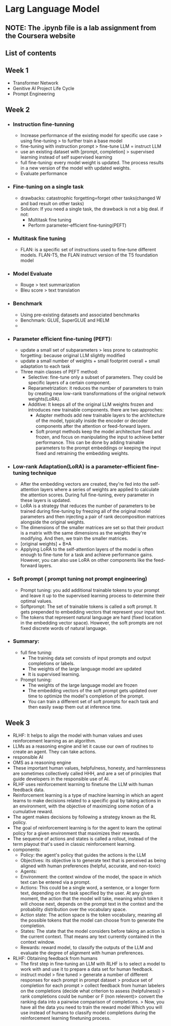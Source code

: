 # Larg Language Model  
## NOTE: The .ipynb file is a lab assignment from the Coursera website
## List of contents  
## Week 1  
* Transformer Network
* Genitive AI Project Life Cycle
* Prompt Engineering
  
## Week 2
* ### Instruction fine-tunning
  * Increase performance of the existing model for specific use case > using fine-tuning > to further train a base model
  * fine-tuning with instruction prompt > fine-tune LLM = instruct LLM
  * use an existing dataset with [prompt, completion] > supervised learning instead of self supervised learning
  * full fine-tuning: every model weight is updated. The process results in a new version of the model with updated weights.
  * Evaluate performance
* ### Fine-tuning on a single task
  * drawbacks: catastrophic forgetting=forget other tasks(changed W and bad result on other tasks)
  * Solution: If you need a single task, the drawback is not a big deal. if not:
    * Multitask fine tuning
    * Perform parameter-efficient fine-tuning(PEFT)
* ### Multitask fine tuning
  * FLAN: is a specific set of instructions used to fine-tune different models. FLAN-T5, the FLAN instruct version of the T5 foundation model
* ### Model Evaluate
  * Rouge > text summarization
  * Bleu score > text translation
* ### Benchmark
  * Using pre-existing datasets and associated benchmarks
  * Benchmark: GLUE, SuperGLUE and HELM
  * 
* ### Parameter efficient fine-tuning (PEFT):
  * update a small set of subparameters > less prone to catastrophic forgetting: because original LLM slightly modified
  * update a small number of weights + small footprint overall + small adaptation to each task
  * Three main classes of PEFT method:
    * Selective: fine-tune only a subset of parameters. They could be specific layers of a certain component.
    * Reparametrization: it reduces the number of parameters to train by creating new low-rank transformations of the original network weights(LoRA).
    * Additive: It keeps all of the original LLM weights frozen and introduces new trainable components. there are two approches:
      *  Adapter methods add new trainable layers to the architecture of the model, typically inside the encoder or decoder components after the attention or feed-forward layers.
      *  Soft prompt methods keep the model architecture fixed and frozen, and focus on manipulating the input to achieve better performance. This can be done by adding trainable parameters to the prompt embeddings or keeping the input fixed and retraining the embedding weights. 
* ### Low-rank Adaptation(LoRA) is a parameter-efficient fine-tuning technique  
  * After the embedding vectors are created, they're fed into the self-attention layers where a series of weights are applied to calculate the attention scores. During full fine-tuning, every parameter in these layers is updated.
  * LoRA is a strategy that reduces the number of parameters to be trained during fine-tuning by freezing all of the original model parameters and then injecting a pair of rank decomposition matrices alongside the original weights.
  * The dimensions of the smaller matrices are set so that their product is a matrix with the same dimensions as the weights they're modifying. And then, we train the smaller matrices.
  * [original weights] + B*A
  * Applying LoRA to the self-attention layers of the model is often enough to fine-tune for a task and achieve performance gains. However, you can also use LoRA on other components like the feed-forward layers.
* ### Soft prompt ( prompt tuning not prompt engineering)
  * Prompt tuning: you add additional trainable tokens to your prompt and leave it up to the supervised learning process to determine their optimal values.
  * Softprompt: The set of trainable tokens is called a soft prompt. It gets prepended to embedding vectors that represent your input text.
  * The tokens that represent natural language are hard (fixed location in the embedding vector space). However, the soft prompts are not fixed discrete words of natural language.
* ### Summary:
  * full fine tuning:
    * The training data set consists of input prompts and output completions or labels.
    * The weights of the large language model are updated
    * It is supervised learning.
  * Prompt tuning:
    * The weights of the large language model are frozen
    * The embedding vectors of the soft prompt gets updated over time to optimize the model's completion of the prompt.
    * You can train a different set of soft prompts for each task and then easily swap them out at inference time. 
## Week 3
* RLHF: It helps to align the model with human values and uses reinforcement learning as an algorithm.
* LLMs as a reasoning engine and let it cause our own of routines to create an agent. They can take actions.
* responsible AI
* OMS as a reasoning engine
* These important human values, helpfulness, honesty, and harmlessness are sometimes collectively called HHH, and are a set of principles that guide developers in the responsible use of AI.
* RLHF uses reinforcement learning to finetune the LLM with human feedback data.
* Reinforcement learning is a type of machine learning in which an agent learns to make decisions related to a specific goal by taking actions in an environment, with the objective of maximizing some notion of a cumulative reward.
* The agent makes decisions by following a strategy known as the RL policy. 
* The goal of reinforcement learning is for the agent to learn the optimal policy for a given environment that maximizes their rewards. 
* The sequence of actions and states is called a rollout, instead of the term playout that's used in classic reinforcement learning.
* components:
  * Policy: the agent's policy that guides the actions is the LLM
  * Objectives: its objective is to generate text that is perceived as being aligned with human preferences (helpful, accurate, and non-toxic)
  * Agents: 
  * Environment: the context window of the model, the space in which text can be entered via a prompt. 
  * Actions: This could be a single word, a sentence, or a longer form text, depending on the task specified by the user. At any given moment, the action that the model will take, meaning which token it will choose next, depends on the prompt text in the context and the probability distribution over the vocabulary space.
  * Action state: The action space is the token vocabulary, meaning all the possible tokens that the model can choose from to generate the completion. 
  * States: The state that the model considers before taking an action is the current context.  That means any text currently contained in the context window.
  * Rewards: reward model, to classify the outputs of the LLM and evaluate the degree of alignment with human preferences.
* RLHF: Obtaining feedback from humans
  * The first step in fine-tuning an LLM with RLHF is to select a model to work with and use it to prepare a data set for human feedback.
  *  instruct model > fine tuned > generate a number of different responses for each prompt in prompt dataset > produce set of completion for each prompt > collect feedback from human labelers on the completions (decide what criterion to assess (helpfulness)) > rank completions could be number or F (non relevent)> convert the ranking data into a pairwise comparison of completions. > Now, you have  all the data you need to train the reward model Which you will use instead of humans to classify model completions during the reinforcement learning finetuning process. 
